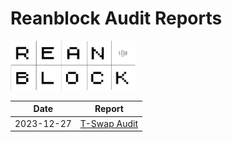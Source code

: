 # Reanblock Audit Reports

<img src="./reanblock-logo.png" alt="Reanblock" width="200" >

| Date       | Report                                                                               |
| ---------- | ------------------------------------------------------------------------------------ |
| 2023-12-27 | [T-Swap Audit](/reports/2023-12-27-tswap-audit.pdf) |

